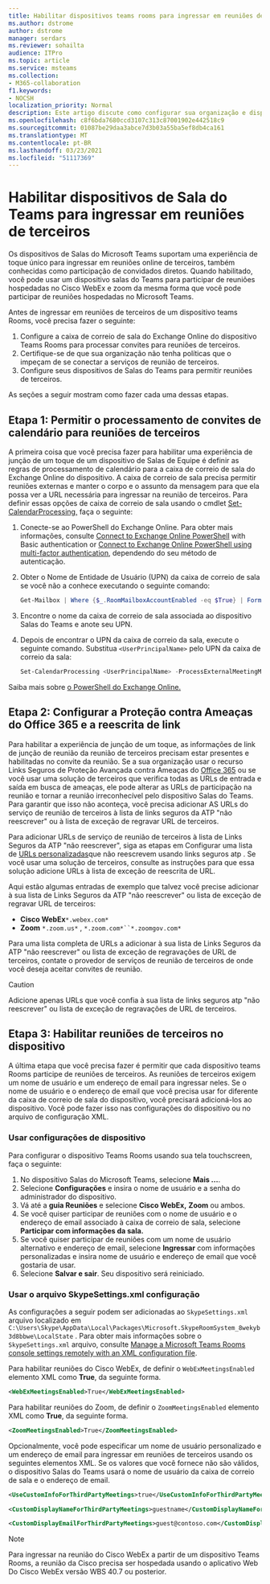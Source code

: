 ```yaml
---
title: Habilitar dispositivos teams rooms para ingressar em reuniões de terceiros
ms.author: dstrome
author: dstrome
manager: serdars
ms.reviewer: sohailta
audience: ITPro
ms.topic: article
ms.service: msteams
ms.collection:
- M365-collaboration
f1.keywords:
- NOCSH
localization_priority: Normal
description: Este artigo discute como configurar sua organização e dispositivos de Salas do Teams para dar suporte à junção de reuniões de terceiros ao Cisco WebEx e zoom.
ms.openlocfilehash: c8f6bda7680ccd3107c313c87001902e442518c9
ms.sourcegitcommit: 01087be29daa3abce7d3b03a55ba5ef8db4ca161
ms.translationtype: MT
ms.contentlocale: pt-BR
ms.lasthandoff: 03/23/2021
ms.locfileid: "51117369"
---
```

# <a name="enable-teams-room-devices-to-join-third-party-meetings"></a>Habilitar dispositivos de Sala do Teams para ingressar em reuniões de terceiros

Os dispositivos de Salas do Microsoft Teams suportam uma experiência de toque único para ingressar em reuniões online de terceiros, também conhecidas como participação de convidados diretos. Quando habilitado, você pode usar um dispositivo salas do Teams para participar de reuniões hospedadas no Cisco WebEx e zoom da mesma forma que você pode participar de reuniões hospedadas no Microsoft Teams.

Antes de ingressar em reuniões de terceiros de um dispositivo teams Rooms, você precisa fazer o seguinte:

1. Configure a caixa de correio de sala do Exchange Online do dispositivo Teams Rooms para processar convites para reuniões de terceiros.
2. Certifique-se de que sua organização não tenha políticas que o impeçam de se conectar a serviços de reunião de terceiros.
3. Configure seus dispositivos de Salas do Teams para permitir reuniões de terceiros.

As seções a seguir mostram como fazer cada uma dessas etapas.

## <a name="step-1-allow-calendar-invite-processing-for-third-party-meetings"></a>Etapa 1: Permitir o processamento de convites de calendário para reuniões de terceiros

A primeira coisa que você precisa fazer para habilitar uma experiência de junção de um toque de um dispositivo de Salas de Equipe é definir as regras de processamento de calendário para a caixa de correio de sala do Exchange Online do dispositivo. A caixa de correio de sala precisa permitir reuniões externas e manter o corpo e o assunto da mensagem para que ela possa ver a URL necessária para ingressar na reunião de terceiros. Para definir essas opções de caixa de correio de sala usando o cmdlet [Set-CalendarProcessing,](/powershell/module/exchange/set-calendarprocessing?view=exchange-ps.) faça o seguinte:

1. Conecte-se ao PowerShell do Exchange Online. Para obter mais informações, consulte [Connect to Exchange Online PowerShell](/powershell/exchange/connect-to-exchange-online-powershell?view=exchange-ps) with Basic authentication or [Connect to Exchange Online PowerShell using multi-factor authentication](/powershell/exchange/mfa-connect-to-exchange-online-powershell?view=exchange-ps), dependendo do seu método de autenticação.

2. Obter o Nome de Entidade de Usuário (UPN) da caixa de correio de sala se você não a conhece executando o seguinte comando:

    ```powershell
    Get-Mailbox | Where {$_.RoomMailboxAccountEnabled -eq $True} | Format-Table Name, UserPrincipalName
    ```
    
3. Encontre o nome da caixa de correio de sala associada ao dispositivo Salas do Teams e anote seu UPN.

4. Depois de encontrar o UPN da caixa de correio da sala, execute o seguinte comando. Substitua `<UserPrincipalName>` pelo UPN da caixa de correio da sala:

    ```powershell
    Set-CalendarProcessing <UserPrincipalName> -ProcessExternalMeetingMessages $True -DeleteComments $False -DeleteSubject $False
    ```

Saiba mais sobre [o PowerShell do Exchange Online.](/powershell/exchange/exchange-online-powershell?view=exchange-ps)

## <a name="step-2-configure-office-365-threat-protection-and-link-rewrite"></a>Etapa 2: Configurar a Proteção contra Ameaças do Office 365 e a reescrita de link

Para habilitar a experiência de junção de um toque, as informações de link de junção de reunião da reunião de terceiros precisam estar presentes e habilitadas no convite da reunião. Se a sua organização usar o recurso Links Seguros de Proteção Avançada contra Ameaças do [Office 365](/microsoft-365/security/office-365-security/atp-safe-links) ou se você usar uma solução de terceiros que verifica todas as URLs de entrada e saída em busca de ameaças, ele pode alterar as URLs de participação na reunião e tornar a reunião irreconhecível pelo dispositivo Salas do Teams. Para garantir que isso não aconteça, você precisa adicionar AS URLs do serviço de reunião de terceiros à lista de links seguros da ATP "não reescrever" ou à lista de exceção de regravar URL de terceiros.

Para adicionar URLs de serviço de reunião de terceiros à lista de Links Seguros da ATP "não reescrever", siga as etapas em Configurar uma lista de [URLs personalizadas](/microsoft-365/security/office-365-security/set-up-a-custom-do-not-rewrite-urls-list-with-atp?view=o365-worldwide)que não reescrevem usando links seguros atp . Se você usar uma solução de terceiros, consulte as instruções para que essa solução adicione URLs à lista de exceção de reescrita de URL.

Aqui estão algumas entradas de exemplo que talvez você precise adicionar à sua lista de Links Seguros da ATP "não reescrever" ou lista de exceção de regravar URL de terceiros:

- **Cisco WebEx**`*.webex.com*`
- **Zoom** `*.zoom.us*` , `*.zoom.com*``*.zoomgov.com*`

Para uma lista completa de URLs a adicionar à sua lista de Links Seguros da ATP "não reescrever" ou lista de exceção de regravações de URL de terceiros, contate o provedor de serviços de reunião de terceiros de onde você deseja aceitar convites de reunião. 

> [!CAUTION]
> Adicione apenas URLs que você confia à sua lista de links seguros atp "não reescrever" ou lista de exceção de regravações de URL de terceiros.

## <a name="step-3-enable-third-party-meetings-on-device"></a>Etapa 3: Habilitar reuniões de terceiros no dispositivo

A última etapa que você precisa fazer é permitir que cada dispositivo teams Rooms participe de reuniões de terceiros. As reuniões de terceiros exigem um nome de usuário e um endereço de email para ingressar neles. Se o nome de usuário e o endereço de email que você precisa usar for diferente da caixa de correio de sala do dispositivo, você precisará adicioná-los ao dispositivo. Você pode fazer isso nas configurações do dispositivo ou no arquivo de configuração XML.

### <a name="use-device-settings"></a>Usar configurações de dispositivo

Para configurar o dispositivo Teams Rooms usando sua tela touchscreen, faça o seguinte:

1. No dispositivo Salas do Microsoft Teams, selecione **Mais ...**.
2. Selecione **Configurações** e insira o nome de usuário e a senha do administrador do dispositivo.
3. Vá até a **guia Reuniões** e selecione **Cisco WebEx,** **Zoom** ou ambos.
4. Se você quiser participar de reuniões com o nome de usuário e o endereço de email associado à caixa de correio de sala, selecione **Participar com informações da sala.**
5. Se você quiser participar de reuniões com um nome de usuário alternativo e endereço de email, selecione **Ingressar** com informações personalizadas e insira nome de usuário e endereço de email que você gostaria de usar.
6. Selecione **Salvar e sair**. Seu dispositivo será reiniciado.

### <a name="use-the-skypesettingsxml-configuration-file"></a>Usar o arquivo SkypeSettings.xml configuração

As configurações a seguir podem ser adicionadas ao `SkypeSettings.xml` arquivo localizado em `C:\Users\Skype\AppData\Local\Packages\Microsoft.SkypeRoomSystem_8wekyb3d8bbwe\LocalState` . Para obter mais informações sobre o `SkypeSettings.xml` arquivo, consulte [Manage a Microsoft Teams Rooms console settings remotely with an XML configuration file](xml-config-file.md).

Para habilitar reuniões do Cisco WebEx, de definir o `WebExMeetingsEnabled` elemento XML como **True**, da seguinte forma.

```xml
<WebExMeetingsEnabled>True</WebExMeetingsEnabled>
```

Para habilitar reuniões do Zoom, de definir o `ZoomMeetingsEnabled` elemento XML como **True**, da seguinte forma.

```xml
<ZoomMeetingsEnabled>True</ZoomMeetingsEnabled>
```

Opcionalmente, você pode especificar um nome de usuário personalizado e um endereço de email para ingressar em reuniões de terceiros usando os seguintes elementos XML. Se os valores que você fornece não são válidos, o dispositivo Salas do Teams usará o nome de usuário da caixa de correio de sala e o endereço de email.

```xml
<UseCustomInfoForThirdPartyMeetings>true</UseCustomInfoForThirdPartyMeetings>

<CustomDisplayNameForThirdPartyMeetings>guestname</CustomDisplayNameForThirdPartyMeetings>

<CustomDisplayEmailForThirdPartyMeetings>guest@contoso.com</CustomDisplayEmailForThirdPartyMeetings>
```

> [!NOTE]
> Para ingressar na reunião do Cisco WebEx a partir de um dispositivo Teams Rooms, a reunião da Cisco precisa ser hospedada usando o aplicativo Web Do Cisco WebEx versão WBS 40.7 ou posterior.